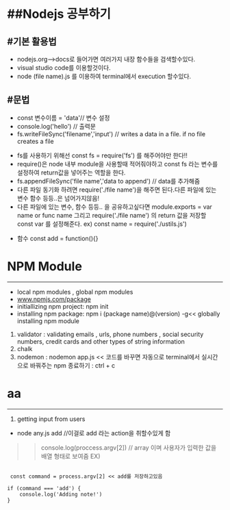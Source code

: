 ##Nodejs 공부하기
================================
#기본 활용법
-------------------------------
* nodejs.org-->docs로 들어가면 여러가지 내장 함수들을 검색할수있다.
* visual studio code를 이용할것이다.
* node (file name).js 를 이용하여 terminal에서 execution 할수있다.

#문법
-------------------------------
* const 변수이름 = 'data'// 변수 설정
* console.log('hello') // 출력문
* fs.writeFileSync('filename','input') // writes a data in a file. if no file creates a file
- fs를 사용하기 위해선 const fs = require('fs') 를 해주어야만 한다!!
- require()은 node 내부 module을 사용할때 적어줘야하고 const fs 라는 변수를 설정하여 return값을 넣어주는 역할을 한다. 
- fs.appendFileSync('file name','data to append') // data를 추가해줌
- 다른 파일 동기화 하려면 require('./file name')을 해주면 된다.다른 파일에 있는 변수 함수 등등..은 넘어가지않음!
- 다른 파일에 있는 변수, 함수 등등.. 을 공유하고싶다면 module.exports = var name or func name 그리고 require('./file name') 의 return 값을 저장할 const var 를 설정해준다. ex) const name = require('./ustils.js')
* 함수 const add = function(){}

# NPM Module
------------------------------
* local npm modules , global npm modules
* www.npmjs.com/package
* initiallizing npm project: npm init
* installing npm package: npm i (package name)@(version) -g<< globally installing npm module
1. validator : validating emails , urls, phone numbers , social security numbers, credit cards and other types of string information
2. chalk
3. nodemon : nodemon app.js << 코드를 바꾸면 자동으로 terminal에서 실시간으로 바꿔주는 npm
종료하기 : ctrl + c

# aa
----------------------------
1. getting input from users
 - node any.js add //이걸로 add 라는 action을 취할수있게 함
 >> console.log(proccess.argv[2]) // array 이며 사용자가 입력한 값을 배열 형태로 보여줌
 EX)
 <pre><code>
 const command = process.argv[2] << add를 저장하고있음

if (command === 'add') {
    console.log('Adding note!')
}</code></pre>

